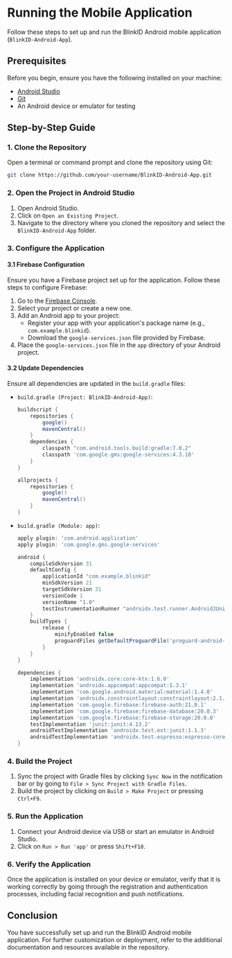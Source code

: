 # Running the Mobile Application

Follow these steps to set up and run the BlinkID Android mobile application (`BlinkID-Android-App`).

## Prerequisites

Before you begin, ensure you have the following installed on your machine:

- [Android Studio](https://developer.android.com/studio)
- [Git](https://git-scm.com/book/en/v2/Getting-Started-Installing-Git)
- An Android device or emulator for testing

## Step-by-Step Guide

### 1. Clone the Repository

Open a terminal or command prompt and clone the repository using Git:

```bash
git clone https://github.com/your-username/BlinkID-Android-App.git
```

### 2. Open the Project in Android Studio

1. Open Android Studio.
2. Click on `Open an Existing Project`.
3. Navigate to the directory where you cloned the repository and select the `BlinkID-Android-App` folder.

### 3. Configure the Application

#### 3.1 Firebase Configuration

Ensure you have a Firebase project set up for the application. Follow these steps to configure Firebase:

1. Go to the [Firebase Console](https://console.firebase.google.com/).
2. Select your project or create a new one.
3. Add an Android app to your project:
    - Register your app with your application's package name (e.g., `com.example.blinkid`).
    - Download the `google-services.json` file provided by Firebase.
4. Place the `google-services.json` file in the `app` directory of your Android project.

#### 3.2 Update Dependencies

Ensure all dependencies are updated in the `build.gradle` files:

- `build.gradle (Project: BlinkID-Android-App)`:
  
  ```gradle
  buildscript {
      repositories {
          google()
          mavenCentral()
      }
      dependencies {
          classpath "com.android.tools.build:gradle:7.0.2"
          classpath 'com.google.gms:google-services:4.3.10'
      }
  }
  
  allprojects {
      repositories {
          google()
          mavenCentral()
      }
  }
  ```

- `build.gradle (Module: app)`:
  
  ```gradle
  apply plugin: 'com.android.application'
  apply plugin: 'com.google.gms.google-services'
  
  android {
      compileSdkVersion 31
      defaultConfig {
          applicationId "com.example.blinkid"
          minSdkVersion 21
          targetSdkVersion 31
          versionCode 1
          versionName "1.0"
          testInstrumentationRunner "androidx.test.runner.AndroidJUnitRunner"
      }
      buildTypes {
          release {
              minifyEnabled false
              proguardFiles getDefaultProguardFile('proguard-android-optimize.txt'), 'proguard-rules.pro'
          }
      }
  }
  
  dependencies {
      implementation 'androidx.core:core-ktx:1.6.0'
      implementation 'androidx.appcompat:appcompat:1.3.1'
      implementation 'com.google.android.material:material:1.4.0'
      implementation 'androidx.constraintlayout:constraintlayout:2.1.0'
      implementation 'com.google.firebase:firebase-auth:21.0.1'
      implementation 'com.google.firebase:firebase-database:20.0.3'
      implementation 'com.google.firebase:firebase-storage:20.0.0'
      testImplementation 'junit:junit:4.13.2'
      androidTestImplementation 'androidx.test.ext:junit:1.1.3'
      androidTestImplementation 'androidx.test.espresso:espresso-core:3.4.0'
  }
  ```

### 4. Build the Project

1. Sync the project with Gradle files by clicking `Sync Now` in the notification bar or by going to `File > Sync Project with Gradle Files`.
2. Build the project by clicking on `Build > Make Project` or pressing `Ctrl+F9`.

### 5. Run the Application

1. Connect your Android device via USB or start an emulator in Android Studio.
2. Click on `Run > Run 'app'` or press `Shift+F10`.

### 6. Verify the Application

Once the application is installed on your device or emulator, verify that it is working correctly by going through the registration and authentication processes, including facial recognition and push notifications.

## Conclusion

You have successfully set up and run the BlinkID Android mobile application. For further customization or deployment, refer to the additional documentation and resources available in the repository.
